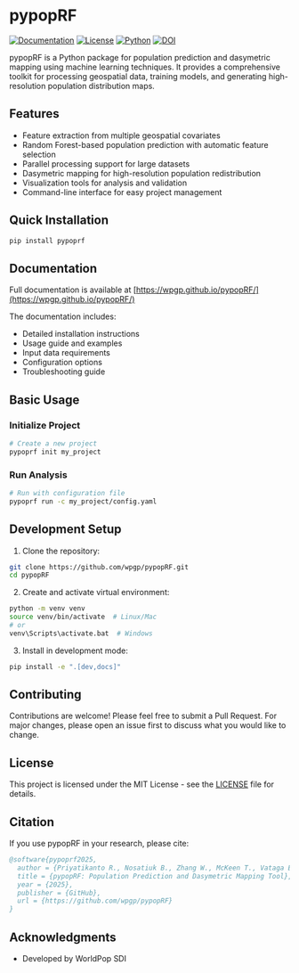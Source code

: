 # pypopRF

[![Documentation](https://img.shields.io/badge/docs-latest-blue.svg)](https://wpgp.github.io/pypopRF/)
[![License](https://img.shields.io/badge/license-MIT-blue.svg)](LICENSE)
[![Python](https://img.shields.io/badge/python-3.12-blue.svg)](https://www.python.org/downloads/)
[![DOI](https://zenodo.org/badge/886682636.svg)](https://doi.org/10.5281/zenodo.15085988)


pypopRF is a Python package for population prediction and dasymetric mapping using machine learning techniques. It provides a comprehensive toolkit for processing geospatial data, training models, and generating high-resolution population distribution maps.

## Features

- Feature extraction from multiple geospatial covariates
- Random Forest-based population prediction with automatic feature selection
- Parallel processing support for large datasets
- Dasymetric mapping for high-resolution population redistribution
- Visualization tools for analysis and validation
- Command-line interface for easy project management

## Quick Installation

```bash
pip install pypoprf
```

## Documentation

Full documentation is available at [https://wpgp.github.io/pypopRF/](https://wpgp.github.io/pypopRF/)

The documentation includes:
- Detailed installation instructions
- Usage guide and examples
- Input data requirements
- Configuration options
- Troubleshooting guide

## Basic Usage

### Initialize Project

```bash
# Create a new project
pypoprf init my_project
```

### Run Analysis

```bash
# Run with configuration file
pypoprf run -c my_project/config.yaml
```

## Development Setup

1. Clone the repository:
```bash
git clone https://github.com/wpgp/pypopRF.git
cd pypopRF
```

2. Create and activate virtual environment:
```bash
python -m venv venv
source venv/bin/activate  # Linux/Mac
# or
venv\Scripts\activate.bat  # Windows
```

3. Install in development mode:
```bash
pip install -e ".[dev,docs]"
```

## Contributing

Contributions are welcome! Please feel free to submit a Pull Request. For major changes, please open an issue first to discuss what you would like to change.

## License

This project is licensed under the MIT License - see the [LICENSE](LICENSE) file for details.

## Citation

If you use pypopRF in your research, please cite:

```bibtex
@software{pypoprf2025,
  author = {Priyatikanto R., Nosatiuk B., Zhang W., McKeen T., Vataga E., Tejedor-Garavito N, Bondarenko M.},
  title = {pypopRF: Population Prediction and Dasymetric Mapping Tool},
  year = {2025},
  publisher = {GitHub},
  url = {https://github.com/wpgp/pypopRF}
}
```

## Acknowledgments

- Developed by WorldPop SDI
